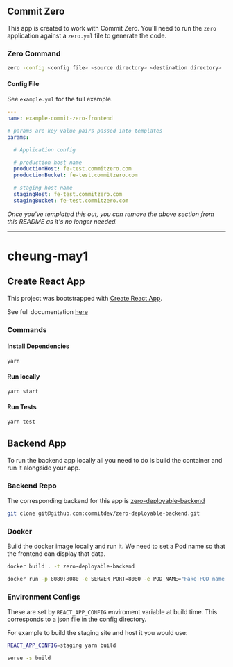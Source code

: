 ## Commit Zero

This app is created to work with Commit Zero. You'll need to run the `zero` application against a `zero.yml` file to generate the code.

### Zero Command

```bash
zero -config <config file> <source directory> <destination directory>
```

#### Config File

See `example.yml` for the full example.

```yaml
---
name: example-commit-zero-frontend

# params are key value pairs passed into templates
params:

  # Application config

  # production host name
  productionHost: fe-test.commitzero.com
  productionBucket: fe-test.commitzero.com

  # staging host name
  stagingHost: fe-test.commitzero.com
  stagingBucket: fe-test.commitzero.com

```

_Once you've templated this out, you can remove the above section from this README as it's no longer needed._

---

# cheung-may1

## Create React App

This project was bootstrapped with [Create React App](https://github.com/facebook/create-react-app).

See full documentation [here](docs/create-react-app.md)

### Commands

#### Install Dependencies

```zsh
yarn
```

#### Run locally

```zsh
yarn start
```

#### Run Tests

```zsh
yarn test
```

## Backend App

To run the backend app locally all you need to do is build the container and run it alongside your app.

### Backend Repo

The corresponding backend for this app is [zero-deployable-backend](https://github.com/commitdev/zero-deployable-backend)

```zsh
git clone git@github.com:commitdev/zero-deployable-backend.git
```

### Docker

Build the docker image locally and run it. We need to set a Pod name so that the frontend can display that data.

```zsh
docker build . -t zero-deployable-backend

docker run -p 8080:8080 -e SERVER_PORT=8080 -e POD_NAME="Fake POD name." zero-deployable-backend
```

### Environment Configs

These are set by `REACT_APP_CONFIG` enviroment variable at build time. This corresponds to a json file in the config directory.

For example to build the staging site and host it you would use:

```zsh
REACT_APP_CONFIG=staging yarn build

serve -s build
```
